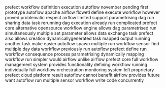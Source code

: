 prefect workflow definition execution autoflow november pending first prototype autoflow apache airflow flowetl define execute workflow however proved problematic respect airflow limited support parametrising dag run sharing data task rerunning dag execution already run complicated prefect core alternative opensource workflow engine allows dag parametrised run simultaneously multiple set parameter allows data exchange task prefect also allows creation dynamicallygenerated task mapped output running another task make easier autoflow spawn multiple run workflow sensor find multiple day data workflow previously run autoflow prefect define run workflow consequence process parametrising dynamically mapping workflow run simpler would airflow unlike airflow prefect core full workflow management system provides functionality defining workflow running individually full workflow orchestration monitoring system left proprietary prefect cloud platform result autoflow cannot benefit airflow provides future want autoflow run multiple sensor workflow write code concurrently